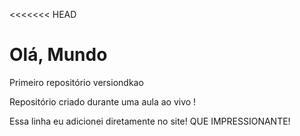 <<<<<<< HEAD
# Olá, Mundo
 Primeiro repositório versiondkao

Repositório criado durante uma aula ao vivo ! 

Essa linha eu adicionei diretamente no site! QUE IMPRESSIONANTE!

 
